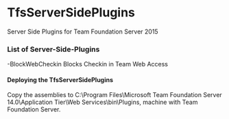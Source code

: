 
# TfsServerSidePlugins
Server Side Plugins for Team Foundation Server 2015

### List of Server-Side-Plugins
  -BlockWebCheckin
  Blocks Checkin in Team Web Access


#### Deploying the TfsServerSidePlugins
Copy the assemblies to C:\Program Files\Microsoft Team Foundation Server 14.0\Application Tier\Web Services\bin\Plugins, machine with Team Foundation Server.
